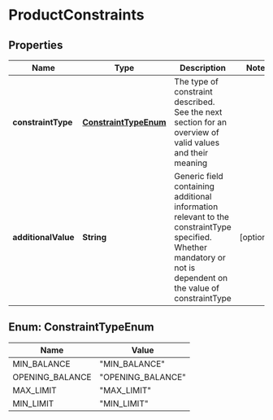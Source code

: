 
# ProductConstraints

## Properties
Name | Type | Description | Notes
------------ | ------------- | ------------- | -------------
**constraintType** | [**ConstraintTypeEnum**](#ConstraintTypeEnum) | The type of constraint described.  See the next section for an overview of valid values and their meaning | 
**additionalValue** | **String** | Generic field containing additional information relevant to the constraintType specified.  Whether mandatory or not is dependent on the value of constraintType |  [optional]


<a name="ConstraintTypeEnum"></a>
## Enum: ConstraintTypeEnum
Name | Value
---- | -----
MIN_BALANCE | &quot;MIN_BALANCE&quot;
OPENING_BALANCE | &quot;OPENING_BALANCE&quot;
MAX_LIMIT | &quot;MAX_LIMIT&quot;
MIN_LIMIT | &quot;MIN_LIMIT&quot;



